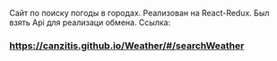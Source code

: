 Сайт по поиску погоды в городах. Реализован на React-Redux. Был взять Api для реализаци обмена.
Ссылка:
### https://canzitis.github.io/Weather/#/searchWeather
